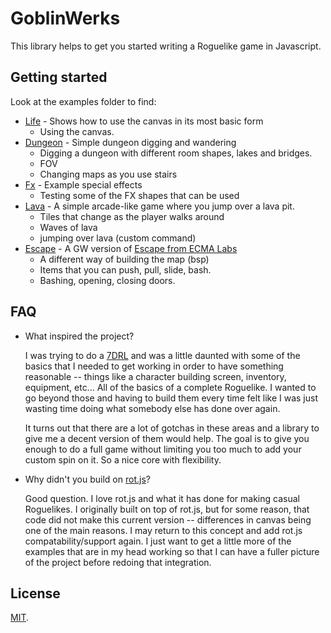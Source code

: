 # GoblinWerks

This library helps to get you started writing a Roguelike game in Javascript.

## Getting started

Look at the examples folder to find:
  * [Life](examples/life) - Shows how to use the canvas in its most basic form
    - Using the canvas.
  * [Dungeon](examples/dungeon) - Simple dungeon digging and wandering
    - Digging a dungeon with different room shapes, lakes and bridges.
    - FOV
    - Changing maps as you use stairs
  * [Fx](examples/fx) - Example special effects
    - Testing some of the FX shapes that can be used
  * [Lava](examples/lava) - A simple arcade-like game where you jump over a lava pit.
    - Tiles that change as the player walks around
    - Waves of lava
    - jumping over lava (custom command)
  * [Escape](examples/escape) - A GW version of [Escape from ECMA Labs](https://github.com/unstoppablecarl/escape-from-ecma-labs/)
    - A different way of building the map (bsp)
    - Items that you can push, pull, slide, bash.
    - Bashing, opening, closing doors.


## FAQ

* What inspired the project?

  I was trying to do a [7DRL](https://7drl.com/) and was a little daunted with some of the basics that I needed to get working in order to have something reasonable -- things like a character building screen, inventory, equipment, etc...  All of the basics of a complete Roguelike.  I wanted to go beyond those and having to build them every time felt like I was just wasting time doing what somebody else has done over again.

  It turns out that there are a lot of gotchas in these areas and a library to give me a decent version of them would help.  The goal is to give you enough to do a full game without limiting you too much to add your custom spin on it.  So a nice core with flexibility.

* Why didn't you build on [rot.js](https://ondras.github.io/rot.js/hp/)?

  Good question.  I love rot.js and what it has done for making casual Roguelikes.  I originally built on top of rot.js, but for some reason, that code did not make this current version -- differences in canvas being one of the main reasons.  I may return to this concept and add rot.js compatability/support again.  I just want to get a little more of the examples that are in my head working so that I can have a fuller picture of the project before redoing that integration.


## License

[MIT](LICENSE).
